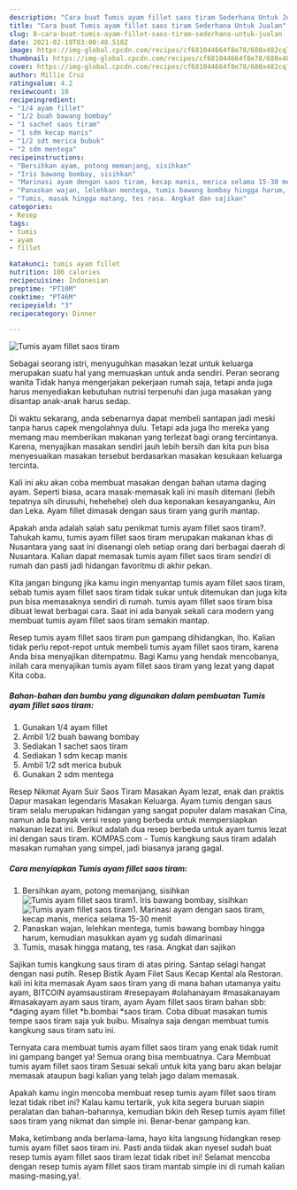 ```yaml
---
description: "Cara buat Tumis ayam fillet saos tiram Sederhana Untuk Jualan"
title: "Cara buat Tumis ayam fillet saos tiram Sederhana Untuk Jualan"
slug: 8-cara-buat-tumis-ayam-fillet-saos-tiram-sederhana-untuk-jualan
date: 2021-02-19T03:00:48.510Z
image: https://img-global.cpcdn.com/recipes/cf681044664f8e78/680x482cq70/tumis-ayam-fillet-saos-tiram-foto-resep-utama.jpg
thumbnail: https://img-global.cpcdn.com/recipes/cf681044664f8e78/680x482cq70/tumis-ayam-fillet-saos-tiram-foto-resep-utama.jpg
cover: https://img-global.cpcdn.com/recipes/cf681044664f8e78/680x482cq70/tumis-ayam-fillet-saos-tiram-foto-resep-utama.jpg
author: Millie Cruz
ratingvalue: 4.2
reviewcount: 10
recipeingredient:
- "1/4 ayam fillet"
- "1/2 buah bawang bombay"
- "1 sachet saos tiram"
- "1 sdm kecap manis"
- "1/2 sdt merica bubuk"
- "2 sdm mentega"
recipeinstructions:
- "Bersihkan ayam, potong memanjang, sisihkan"
- "Iris bawang bombay, sisihkan"
- "Marinasi ayam dengan saos tiram, kecap manis, merica selama 15-30 menit"
- "Panaskan wajan, lelehkan mentega, tumis bawang bombay hingga harum, kemudian masukkan ayam yg sudah dimarinasi"
- "Tumis, masak hingga matang, tes rasa. Angkat dan sajikan"
categories:
- Resep
tags:
- tumis
- ayam
- fillet

katakunci: tumis ayam fillet 
nutrition: 106 calories
recipecuisine: Indonesian
preptime: "PT10M"
cooktime: "PT46M"
recipeyield: "3"
recipecategory: Dinner

---
```



![Tumis ayam fillet saos tiram](https://img-global.cpcdn.com/recipes/cf681044664f8e78/680x482cq70/tumis-ayam-fillet-saos-tiram-foto-resep-utama.jpg)

Sebagai seorang istri, menyuguhkan masakan lezat untuk keluarga merupakan suatu hal yang memuaskan untuk anda sendiri. Peran seorang  wanita Tidak hanya mengerjakan pekerjaan rumah saja, tetapi anda juga harus menyediakan kebutuhan nutrisi terpenuhi dan juga masakan yang disantap anak-anak harus sedap.

Di waktu  sekarang, anda sebenarnya dapat membeli santapan jadi meski tanpa harus capek mengolahnya dulu. Tetapi ada juga lho mereka yang memang mau memberikan makanan yang terlezat bagi orang tercintanya. Karena, menyajikan masakan sendiri jauh lebih bersih dan kita pun bisa menyesuaikan masakan tersebut berdasarkan masakan kesukaan keluarga tercinta. 

Kali ini aku akan coba membuat masakan dengan bahan utama daging ayam. Seperti biasa, acara masak-memasak kali ini masih ditemani (lebih tepatnya sih dirusuhi, hehehehe) oleh dua keponakan kesayanganku, Ain dan Leka. Ayam fillet dimasak dengan saus tiram yang gurih mantap.

Apakah anda adalah salah satu penikmat tumis ayam fillet saos tiram?. Tahukah kamu, tumis ayam fillet saos tiram merupakan makanan khas di Nusantara yang saat ini disenangi oleh setiap orang dari berbagai daerah di Nusantara. Kalian dapat memasak tumis ayam fillet saos tiram sendiri di rumah dan pasti jadi hidangan favoritmu di akhir pekan.

Kita jangan bingung jika kamu ingin menyantap tumis ayam fillet saos tiram, sebab tumis ayam fillet saos tiram tidak sukar untuk ditemukan dan juga kita pun bisa memasaknya sendiri di rumah. tumis ayam fillet saos tiram bisa dibuat lewat berbagai cara. Saat ini ada banyak sekali cara modern yang membuat tumis ayam fillet saos tiram semakin mantap.

Resep tumis ayam fillet saos tiram pun gampang dihidangkan, lho. Kalian tidak perlu repot-repot untuk membeli tumis ayam fillet saos tiram, karena Anda bisa menyajikan ditempatmu. Bagi Kamu yang hendak mencobanya, inilah cara menyajikan tumis ayam fillet saos tiram yang lezat yang dapat Kita coba.

<!--inarticleads1-->

##### Bahan-bahan dan bumbu yang digunakan dalam pembuatan Tumis ayam fillet saos tiram:

1. Gunakan 1/4 ayam fillet
1. Ambil 1/2 buah bawang bombay
1. Sediakan 1 sachet saos tiram
1. Sediakan 1 sdm kecap manis
1. Ambil 1/2 sdt merica bubuk
1. Gunakan 2 sdm mentega


Resep Nikmat Ayam Suir Saos Tiram Masakan Ayam lezat, enak dan praktis Dapur masakan legendaris Masakan Keluarga. Ayam tumis dengan saus tiram selalu merupakan hidangan yang sangat populer dalam masakan Cina, namun ada banyak versi resep yang berbeda untuk mempersiapkan makanan lezat ini. Berikut adalah dua resep berbeda untuk ayam tumis lezat ini dengan saus tiram. KOMPAS.com - Tumis kangkung saus tiram adalah masakan rumahan yang simpel, jadi biasanya jarang gagal. 

<!--inarticleads2-->

##### Cara menyiapkan Tumis ayam fillet saos tiram:

1. Bersihkan ayam, potong memanjang, sisihkan
<img src="https://img-global.cpcdn.com/steps/28d4b1b4eef4c5fb/160x128cq70/tumis-ayam-fillet-saos-tiram-langkah-memasak-1-foto.jpg" alt="Tumis ayam fillet saos tiram">1. Iris bawang bombay, sisihkan
<img src="https://img-global.cpcdn.com/steps/b389e3b666d479cd/160x128cq70/tumis-ayam-fillet-saos-tiram-langkah-memasak-2-foto.jpg" alt="Tumis ayam fillet saos tiram">1. Marinasi ayam dengan saos tiram, kecap manis, merica selama 15-30 menit
1. Panaskan wajan, lelehkan mentega, tumis bawang bombay hingga harum, kemudian masukkan ayam yg sudah dimarinasi
1. Tumis, masak hingga matang, tes rasa. Angkat dan sajikan


Sajikan tumis kangkung saus tiram di atas piring. Santap selagi hangat dengan nasi putih. Resep Bistik Ayam Filet Saus Kecap Kental ala Restoran. kali ini kita memasak Ayam saos tiram yang di mana bahan utamanya yaitu ayam, BITCOIN ayamsaustiram #resepayam #olahanayam #masakanayam #masakayam ayam saus tiram, ayam Ayam fillet saos tiram bahan sbb: *daging ayam fillet *b.bombai *saos tiram. Coba dibuat masakan tumis tempe saos tiram saja yuk buibu. Misalnya saja dengan membuat tumis kangkung saus tiram satu ini. 

Ternyata cara membuat tumis ayam fillet saos tiram yang enak tidak rumit ini gampang banget ya! Semua orang bisa membuatnya. Cara Membuat tumis ayam fillet saos tiram Sesuai sekali untuk kita yang baru akan belajar memasak ataupun bagi kalian yang telah jago dalam memasak.

Apakah kamu ingin mencoba membuat resep tumis ayam fillet saos tiram lezat tidak ribet ini? Kalau kamu tertarik, yuk kita segera buruan siapin peralatan dan bahan-bahannya, kemudian bikin deh Resep tumis ayam fillet saos tiram yang nikmat dan simple ini. Benar-benar gampang kan. 

Maka, ketimbang anda berlama-lama, hayo kita langsung hidangkan resep tumis ayam fillet saos tiram ini. Pasti anda tiidak akan nyesel sudah buat resep tumis ayam fillet saos tiram lezat tidak ribet ini! Selamat mencoba dengan resep tumis ayam fillet saos tiram mantab simple ini di rumah kalian masing-masing,ya!.

